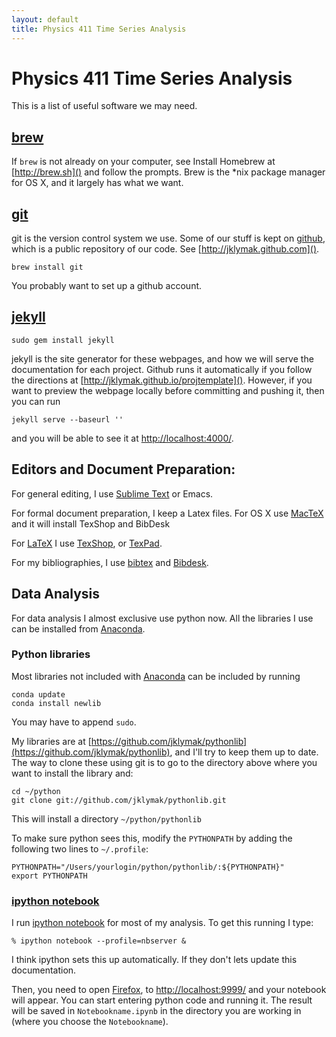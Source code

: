 ```yaml
---
layout: default
title: Physics 411 Time Series Analysis
---
```


# Physics 411 Time Series Analysis

This is a list of useful software we may need.

## [brew](http://brew.sh)

If `brew` is not already on your computer, see Install Homebrew at [http://brew.sh]() and follow the prompts.  Brew is the *nix package manager for OS X, and it largely has what we want.

## [git](github.com)

git is the version control system we use.  Some of our stuff is kept on [github](github.com), which is a public repository of our code.  See [http://jklymak.github.com]().

    brew install git

You probably want to set up a github account.

## [jekyll](http://jekyllrb.com)

    sudo gem install jekyll

jekyll is the site generator for these webpages, and how we will serve the documentation for each project.  Github runs it automatically if you follow the directions at [http://jklymak.github.io/projtemplate]().  However, if you want to preview the webpage locally before committing and pushing it, then you can run 

    jekyll serve --baseurl ''

and you will be able to see it at [http://localhost:4000/]().  

## Editors and Document Preparation:

For general editing, I use [Sublime Text](http://www.sublimetext.com) or Emacs.  

For formal document preparation, I keep a Latex files.  For OS X use [MacTeX](https://tug.org/mactex/) and it will install TexShop and BibDesk

For [LaTeX](http://www.latex-project.org) I use [TexShop](http://pages.uoregon.edu/koch/texshop/), or [TexPad](https://www.texpadapp.com).  

For my bibliographies, I use [bibtex](http://www.bibtex.org) and [Bibdesk](http://bibdesk.sourceforge.net).  

## Data Analysis

For data analysis I almost exclusive use python now.  All the libraries I use can be installed from [Anaconda](https://store.continuum.io/cshop/anaconda/).  

### Python libraries

Most libraries not included with [Anaconda](https://store.continuum.io/cshop/anaconda/) can be included by running

    conda update
    conda install newlib

You may have to append `sudo`.

My libraries are at [https://github.com/jklymak/pythonlib](https://github.com/jklymak/pythonlib), and I'll try to keep them up to date.  The way to clone these using git is to go to the directory above where you want to install the library and:

    cd ~/python
    git clone git://github.com/jklymak/pythonlib.git

This will install a directory `~/python/pythonlib`

To make sure python sees this, modify the `PYTHONPATH` by adding the following two lines to `~/.profile`:

    PYTHONPATH="/Users/yourlogin/python/pythonlib/:${PYTHONPATH}"
    export PYTHONPATH

### [ipython notebook](http://ipython.org/notebook.html)

I run [ipython notebook](http://ipython.org/notebook.html) for most of my analysis.  To get this running I  type:

    % ipython notebook --profile=nbserver &

I think ipython sets this up automatically.  If they don't lets update this documentation.  

Then, you need to open [Firefox](www.mozilla.org/en-US/firefox/new/), to [http://localhost:9999/](http://localhost:9999/) and your notebook will appear.  You can start entering python code and running it.  The result will be saved in `Notebookname.ipynb` in the directory you are working in (where you choose the `Notebookname`).  












